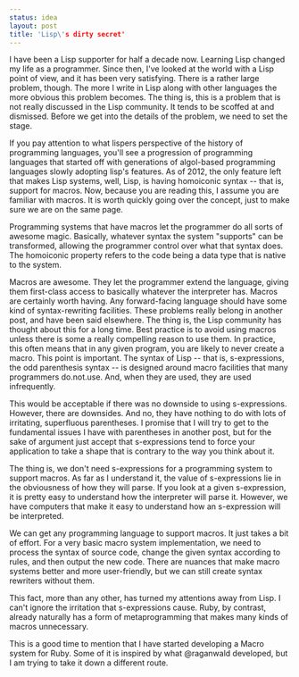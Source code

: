 ```yaml
---
status: idea
layout: post
title: 'Lisp\'s dirty secret'
---
```


I have been a Lisp supporter for half a decade now. Learning Lisp
changed my life as a programmer. Since then, I've looked at the world
with a Lisp point of view, and it has been very satisfying.
There is a rather large problem, though. 
The more I write in Lisp along with other languages
the more obvious this problem becomes. The thing is, this is a problem
that is not really discussed in the Lisp community. It tends to be
scoffed at and dismissed. Before we get into the details of the
problem, we need to set the stage.

If you pay attention to what lispers perspective of the history of
programming languages, you'll see a progression of programming
languages that started off with generations of algol-based programming
languages slowly adopting lisp's features. As of 2012, the only
feature left that makes Lisp systems, well, Lisp, is having homoiconic
syntax -- that is, support for macros. Now, because you are reading
this, I assume you are familiar with 
macros. It is worth quickly going over the concept, just to make sure
we are on the same page.

Programming systems that have macros let the programmer do all sorts
of awesome magic. Basically, whatever syntax the system "supports" can
be transformed, allowing the programmer control over what that syntax
does. The homoiconic property refers to the code being a data type
that is native to the system.

Macros are awesome. They let the programmer extend the language,
giving them first-class access to basically whatever the interpreter
has. Macros are certainly worth having. Any forward-facing language
should have some kind of syntax-rewriting facilities.
These problems really belong in another post, and have been said
elsewhere. The thing is, the Lisp community has thought about this for
a long time. Best practice is to avoid using macros unless there is
some a really compelling reason to use them. In practice, this often
means that in any given program,
you are likely to never create a macro.
This point is important.
The syntax of Lisp -- that is, s-expressions, the odd parenthesis
syntax -- is designed around macro facilities that
many programmers do.not.use. And, when they are used, they are used
infrequently.

This would be acceptable if there was no downside to using
s-expressions. However, there are downsides. And no, they have nothing
to do with lots of irritating, superfluous parentheses. I promise that
I will try to get to the fundamental issues I have with parentheses in
another post, but for the sake of argument just accept that
s-expressions tend to force your application to take a shape that is
contrary to the way you think about it.

The thing is, we don't need s-expressions for a programming system to
support macros. 
As far as I understand it, the value of s-expressions lie in the
obviousness of how they will parse. If you look at a given
s-expression, it is pretty easy to understand how the interpreter
will parse it. However, we have computers that make it easy to
understand how an s-expression will be interpreted.


We can get any
programming language to support macros. It just takes a bit of
effort. For a very basic macro system implementation, we need 
to process the syntax of source code, change the given syntax
according to rules, and then output the 
new code. There are nuances that make macro systems better and
more user-friendly, but we can still create syntax rewriters without
them.

This fact, more than any other, has turned my attentions away from
Lisp. I can't ignore the irritation that
s-expressions cause. Ruby, by contrast, already naturally has a 
form of metaprogramming that makes many kinds of macros
unnecessary. 


This is a good time to mention that I have started developing a Macro
system for Ruby. Some of it is inspired by 
what @raganwald developed, but I am trying to take it down a different
route. 
